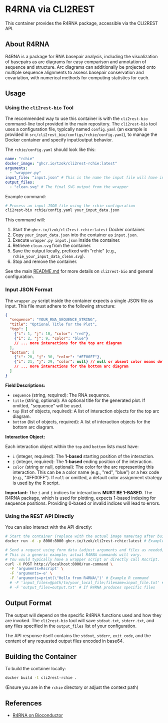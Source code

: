 # R4RNA via CLI2REST

This container provides the R4RNA package, accessible via the CLI2REST API.

## About R4RNA

R4RNA is a package for RNA basepair analysis, including the visualization of basepairs as arc diagrams for easy comparison and annotation of sequence and structure. Arc diagrams can additionally be projected onto multiple sequence alignments to assess basepair conservation and covariation, with numerical methods for computing statistics for each.

## Usage

### Using the `cli2rest-bio` Tool

The recommended way to use this container is with the `cli2rest-bio` command-line tool provided in the main repository.
The `cli2rest-bio` tool uses a configuration file, typically named `config.yaml` (an example is provided in `src/cli2rest_bio/configs/rchie/config.yaml`), to manage the Docker container and specify input/output behavior.

The `rchie/config.yaml` should look like this:
```yaml
name: "rchie"
docker_image: "ghcr.io/tzok/cli2rest-rchie:latest"
arguments:
  - "wrapper.py"
input_file: "input.json" # This is the name the input file will have inside the container
output_files:
  - "clean.svg" # The final SVG output from the wrapper
```

Example command:
```bash
# Process an input JSON file using the rchie configuration
cli2rest-bio rchie/config.yaml your_input_data.json
```

This command will:
1. Start the `ghcr.io/tzok/cli2rest-rchie:latest` Docker container.
2. Copy `your_input_data.json` into the container as `input.json`.
3. Execute `wrapper.py input.json` inside the container.
4. Retrieve `clean.svg` from the container.
5. Save the output locally, prefixed with "rchie" (e.g., `rchie_your_input_data_clean.svg`).
6. Stop and remove the container.

See the main [README.md](../README.md) for more details on `cli2rest-bio` and general configuration.

### Input JSON Format

The `wrapper.py` script inside the container expects a single JSON file as input. This file must adhere to the following structure:

```json
{
  "sequence": "YOUR_RNA_SEQUENCE_STRING",
  "title": "Optional Title for the Plot",
  "top": [
    {"i": 1, "j": 10, "color": "red"},
    {"i": 2, "j": 9, "color": "blue"}
    // ... more interactions for the top arc diagram
  ],
  "bottom": [
    {"i": 20, "j": 30, "color": "#FF00FF"},
    {"i": 21, "j": 29, "color": null} // null or absent color means default
    // ... more interactions for the bottom arc diagram
  ]
}
```

**Field Descriptions:**

-   `sequence` (string, required): The RNA sequence.
-   `title` (string, optional): An optional title for the generated plot. If omitted, "sequence" will be used.
-   `top` (list of objects, required): A list of interaction objects for the top arc diagram.
-   `bottom` (list of objects, required): A list of interaction objects for the bottom arc diagram.

**Interaction Object:**

Each interaction object within the `top` and `bottom` lists must have:
-   `i` (integer, required): The **1-based** starting position of the interaction.
-   `j` (integer, required): The **1-based** ending position of the interaction.
-   `color` (string or null, optional): The color for the arc representing this interaction. This can be a color name (e.g., "red", "blue") or a hex code (e.g., "#FF00FF"). If `null` or omitted, a default color assignment strategy is used by the R script.

**Important:** The `i` and `j` indices for interactions **MUST BE 1-BASED**. The R4RNA package, which is used for plotting, expects 1-based indexing for sequence positions. Providing 0-based or invalid indices will lead to errors.

### Using the REST API Directly

You can also interact with the API directly:

```bash
# Start the container (replace with the actual image name/tag after building)
docker run -d -p 8000:8000 ghcr.io/tzok/cli2rest-rchie:latest # Example name

# Send a request using form data (adjust arguments and files as needed)
# This is a generic example; actual R4RNA commands will vary.
# You would typically have a wrapper script or directly call Rscript.
curl -X POST http://localhost:8000/run-command \
  -F 'arguments=Rscript' \
  -F 'arguments=-e' \
  -F 'arguments=print(\"Hello from R4RNA\")' # Example R command
  # -F 'input_files=@path/to/your_local_file;filename=input_file.txt' # If needed
  # -F 'output_files=output.txt' # If R4RNA produces specific files
```

## Output Format

The output will depend on the specific R4RNA functions used and how they are invoked. The `cli2rest-bio` tool will save `stdout.txt`, `stderr.txt`, and any files specified in the `output_files` list of your configuration.

The API response itself contains the `stdout`, `stderr`, `exit_code`, and the content of any requested output files encoded in base64.

## Building the Container

To build the container locally:

```bash
docker build -t cli2rest-rchie .
```
(Ensure you are in the `rchie` directory or adjust the context path)

## References

- [R4RNA on Bioconductor](https://www.bioconductor.org/packages/release/bioc/html/R4RNA.html)
